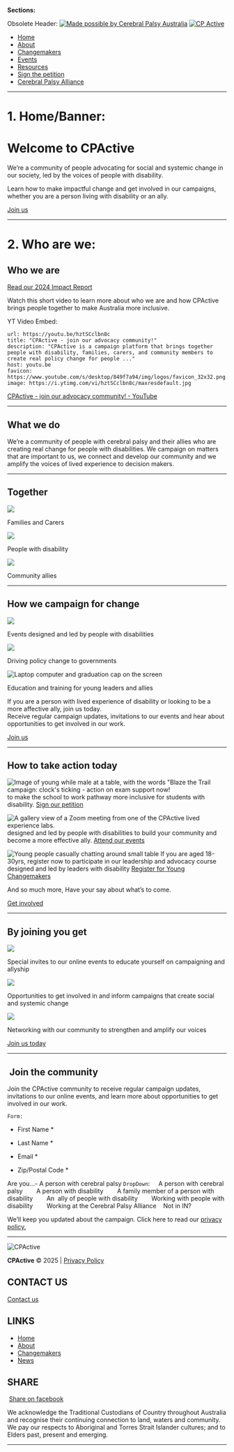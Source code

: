 **Sections:**

Obsolete Header:
[![Made possible by Cerebral Palsy Australia](https://cpactive.org.au/wp-content/themes/cpactive/images/cp-logo-tag.png)](https://cerebralpalsy.org.au/) [![CP Active](https://cpactive.org.au/wp-content/themes/cpactive/images/cpactive-logo-new.png)](https://cpactive.org.au/)

- [Home](https://cpactive.org.au/)
- [About](https://cpactive.org.au/about/)
- [Changemakers](https://cpactive.org.au/changemakers/)
- [Events](https://cpactive.wpenginepowered.com/events/)
- [Resources](https://cpactive.org.au/resources/)
- [Sign the petition](https://cpactive.org.au/clocks-ticking/)
- [Cerebral Palsy Alliance](https://cerebralpalsy.org.au/)

---

# 1. Home/Banner:
# Welcome to CPActive

We’re a community of people advocating for social and systemic change in our society, led by the voices of people with disability.

Learn how to make impactful change and get involved in our campaigns, whether you are a person living with disability or an ally. 

[Join us](https://cpactive.org.au/#hm-join-form)



---

# 2. Who are we:

## Who we are

[Read our 2024 Impact Report](https://cpactive.wpenginepowered.com/wp-content/uploads/2024/12/CPActive-Blaze-the-Trail-Impact-Report_2024.pdf) 

Watch this short video to learn more about who we are and how CPActive brings people together to make Australia more inclusive.

YT Video Embed:

```cardlink
url: https://youtu.be/hztSCclbn8c
title: "CPActive - join our advocacy community!"
description: "CPActive is a campaign platform that brings together people with disability, families, carers, and community members to create real policy change for people ..."
host: youtu.be
favicon: https://www.youtube.com/s/desktop/849f7a94/img/logos/favicon_32x32.png
image: https://i.ytimg.com/vi/hztSCclbn8c/maxresdefault.jpg
```
 [CPActive - join our advocacy community! - YouTube](https://youtu.be/hztSCclbn8c)

---

## What we do

We’re a community of people with cerebral palsy and their allies who are creating real change for people with disabilities. We campaign on matters that are important to us, we connect and develop our community and we amplify the voices of lived experience to decision makers.


---


## Together

![](https://cpactive.org.au/wp-content/uploads/2023/06/people_1.png)

Families and Carers

![](https://cpactive.org.au/wp-content/uploads/2023/06/people_2.png)

People with disability

![](https://cpactive.org.au/wp-content/uploads/2023/06/people_3.png)

Community allies

---

## How we campaign for change

![](https://cpactive.org.au/wp-content/uploads/2023/06/events-icon.png)

Events designed and led by people with disabilities

![](https://cpactive.org.au/wp-content/uploads/2023/06/government-icon.png)

Driving policy change to governments

![Laptop computer and graduation cap on the screen](https://cpactive.org.au/wp-content/uploads/2025/01/learning-icon.png)

Education and training for young leaders and allies

If you are a person with lived experience of disability or looking to be a more affective ally, join us today.  
Receive regular campaign updates, invitations to our events and hear about opportunities to get involved in our work.

[Join us](https://cpactive.org.au/#hm-join-form)

---

## How to take action today
![Image of young while male at a table, with the words "Blaze the Trail campaign: clock's ticking - action on exam support now!](https://cpactive.org.au/wp-content/uploads/2024/07/hero-clockticking-jun24-meta.jpg)
to make the school to work pathway more inclusive for students with disability. [Sign our petition](https://cpactive.wpenginepowered.com/clocks-ticking/) 


![A gallery view of a Zoom meeting from one of the CPActive lived experience labs.](https://cpactive.org.au/wp-content/uploads/2025/01/Screenshot-2025-01-31-at-11.29.45%E2%80%AFam.png)
designed and led by people with disabilities to build your community and become a more effective ally. [Attend our events](https://cpactive.wpenginepowered.com/events) 


![Young people casually chatting around small table](https://cpactive.org.au/wp-content/uploads/2023/07/cm-hero-2.jpg)
If you are aged 18-30yrs, register now to participate in our leadership and advocacy course designed and led by leaders with disability [Register for Young Changemakers](https://cpactive.wpenginepowered.com/changemakers/) 


And so much more, Have your say about what’s to come.

[Get involved](https://cpactive.org.au/#hm-join-form)

---

## By joining you get

![](https://cpactive.org.au/wp-content/uploads/2023/06/invites-icon.png)

Special invites to our online events to educate yourself on campaigning and allyship

![](https://cpactive.org.au/wp-content/uploads/2023/06/opportunities-icon.png)

Opportunities to get involved in and inform campaigns that create social and systemic change

![](https://cpactive.org.au/wp-content/uploads/2023/06/connections-icon.png)

Networking with our community to strengthen and amplify our voices

[Join us today](https://cpactive.org.au/#hm-join-form) 


---
##  Join the community

Join the CPActive community to receive regular campaign updates, invitations to our online events, and learn more about opportunities to get involved in our work.

`Form:`
- First Name *
    
- Last Name *
    
- Email *
    
- Zip/Postal Code *
    
Are you...- A person with cerebral palsy
    `DropDown`:
        A person with cerebral palsy    
        A person with disability    
        A family member of a person with disability   
         An  ally of people with disability    
         Working with people with disability    
         Working at the Cerebral Palsy Alliance   
Not in IN?

 
We’ll keep you updated about the campaign. Click here to read our [privacy policy.](https://cpactive.org.au/privacy-policy/)

---

![CPActive](https://cpactive.org.au/wp-content/uploads/2021/04/cpactive-logo-ft-1.png)

**CPActive** © 2025 | [Privacy Policy](https://cpactive.org.au/privacy-policy/)
## CONTACT US
[Contact us](https://cpactive.wpenginepowered.com/contact-us/)
## LINKS
- [Home](https://cpactive.org.au/)
- [About](https://cpactive.org.au/about/)
- [Changemakers](https://cpactive.org.au/changemakers/)
- [News](https://cpactive.org.au/news/)
## SHARE
 [Share on facebook](https://www.facebook.com/cerebralpalsyalliance)[](https://twitter.com/CPAllianceAU)

We acknowledge the Traditional Custodians of Country throughout Australia and recognise their continuing connection to land, waters and community. We pay our respects to Aboriginal and Torres Strait Islander cultures; and to Elders past, present and emerging. [](https://cpactive.org.au/# "Back To Top")

---
